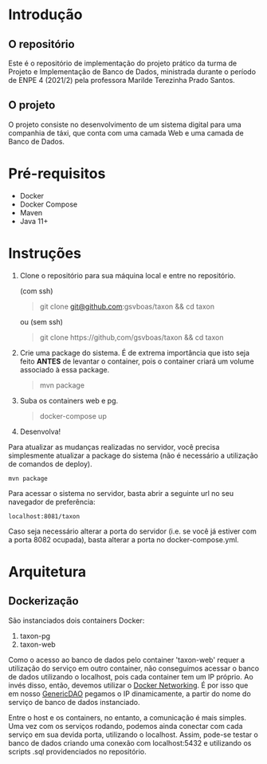 # Introdução
## O repositório
Este é o repositório de implementação do projeto prático da turma de Projeto e Implementação de Banco de Dados, ministrada durante o período de ENPE 4 (2021/2) pela professora Marilde Terezinha Prado Santos. 

## O projeto
O projeto consiste no desenvolvimento de um sistema digital para uma companhia de táxi, que conta com uma camada Web e uma camada de Banco de Dados.

# Pré-requisitos
- Docker
- Docker Compose
- Maven
- Java 11+

# Instruções
1. Clone o repositório para sua máquina local e entre no repositório.

    (com ssh)
    
    > git clone git@github.com:gsvboas/taxon && cd taxon
    
    ou (sem ssh)
    
    > git clone https://github,com/gsvboas/taxon && cd taxon

2. Crie uma package do sistema. É de extrema importância que isto seja feito <strong>ANTES</strong> de levantar o container, pois o container criará um volume associado à essa package.
    > mvn package
3. Suba os containers web e pg.
    > docker-compose up
4. Desenvolva! 

Para atualizar as mudanças realizadas no servidor, você precisa simplesmente atualizar a package do sistema (não é necessário a utilização de comandos de deploy).

    mvn package

Para acessar o sistema no servidor, basta abrir a seguinte url no seu navegador de preferência:

    localhost:8081/taxon

Caso seja necessário alterar a porta do servidor (i.e. se você já estiver com a porta 8082 ocupada), basta alterar a porta no docker-compose.yml.

# Arquitetura
## Dockerização
São instanciados dois containers Docker:

1. taxon-pg
2. taxon-web

Como o acesso ao banco de dados pelo container 'taxon-web' requer a utilização do serviço em outro container, não conseguimos acessar o banco de dados utilizando o localhost, pois cada container tem um IP próprio. Ao invés disso, então, devemos utilizar o [Docker Networking](https://docs.docker.com/compose/networking/). É por isso que em nosso [GenericDAO](https://github.com/gsvboas/taxon/blob/main/src/main/java/br/ufscar/dc/pibd/dao/GenericDAO.java) pegamos o IP dinamicamente, a partir do nome do serviço de banco de dados instanciado.

Entre o host e os containers, no entanto, a comunicação é mais simples. Uma vez com os serviços rodando, podemos ainda conectar com cada serviço em sua devida porta, utilizando o localhost. Assim, pode-se testar o banco de dados criando uma conexão com localhost:5432 e utilizando os scripts .sql providenciados no repositório.
